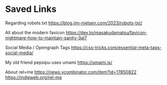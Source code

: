 # Saved Links

Regarding robots.txt
<https://blog.jim-nielsen.com/2023/robots-txt/>

All about the modern favicon
<https://dev.to/masakudamatsu/favicon-nightmare-how-to-maintain-sanity-3al7>

Social Media / Opengraph Tags
<https://css-tricks.com/essential-meta-tags-social-media/>

My old friend pepsipu uses umami
<https://umami.is/>

About rel=me
<https://news.ycombinator.com/item?id=17850822>
<https://indieweb.org/rel-me>
